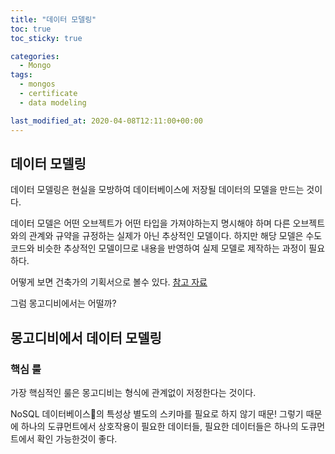 ```yaml
---
title: "데이터 모델링"
toc: true
toc_sticky: true

categories:
  - Mongo
tags:
  - mongos
  - certificate
  - data modeling

last_modified_at: 2020-04-08T12:11:00+00:00
---
```


## 데이터 모델링

데이터 모델링은 현실을 모방하여 데이터베이스에 저장될 데이터의 모델을 만드는 것이다.

데이터 모델은 어떤 오브젝트가 어떤 타입을 가져야하는지 명시해야 하며 다른 오브젝트와의 관계와 규약을 규정하는 실제가 아닌 추상적인 모델이다.
하지만 해당 모델은 수도코드와 비슷한 추상적인 모델이므로 내용을 반영하여 실제 모델로 제작하는 과정이 필요하다.

어떻게 보면 건축가의 기획서으로 볼수 있다.
[참고 자료](https://www.guru99.com/data-modelling-conceptual-logical.html)

그럼 몽고디비에서는 어떨까?

## 몽고디비에서 데이터 모델링

### 핵심 룰

가장 핵심적인 룰은 몽고디비는 형식에 관계없이 저정한다는 것이다.

NoSQL 데이터베이스의 특성상 별도의 스키마를 필요로 하지 않기 때문!
그렇기 때문에 하나의 도큐먼트에서 상호작용이 필요한 데이터들, 필요한 데이터들은 하나의 도큐먼트에서 확인 가능한것이 좋다.
